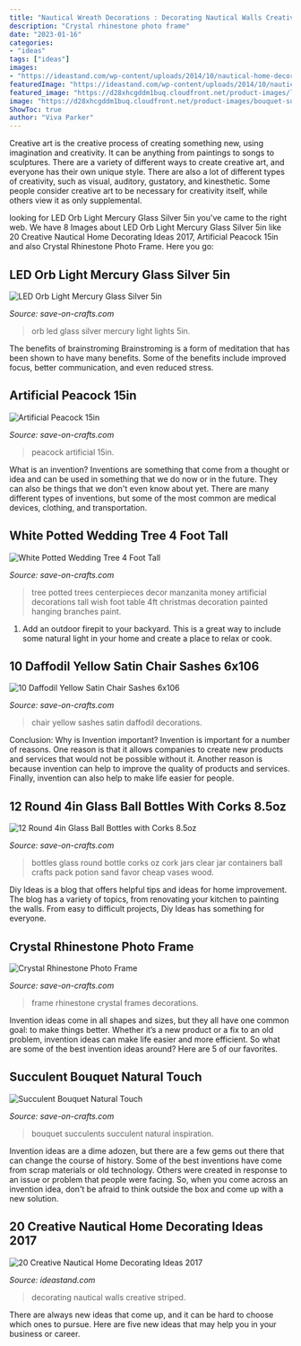 ```yaml
---
title: "Nautical Wreath Decorations : Decorating Nautical Walls Creative Striped"
description: "Crystal rhinestone photo frame"
date: "2023-01-16"
categories:
- "ideas"
tags: ["ideas"]
images:
- "https://ideastand.com/wp-content/uploads/2014/10/nautical-home-decorating-ideas/17-striped-walls.jpg"
featuredImage: "https://ideastand.com/wp-content/uploads/2014/10/nautical-home-decorating-ideas/17-striped-walls.jpg"
featured_image: "https://d28xhcgddm1buq.cloudfront.net/product-images/led-orb-lights-mercury-glass-silver-5-3.jpg"
image: "https://d28xhcgddm1buq.cloudfront.net/product-images/bouquet-succulents-14in-green-1.jpg"
ShowToc: true
author: "Viva Parker"
---
```



Creative art is the creative process of creating something new, using imagination and creativity. It can be anything from paintings to songs to sculptures. There are a variety of different ways to create creative art, and everyone has their own unique style. There are also a lot of different types of creativity, such as visual, auditory, gustatory, and kinesthetic. Some people consider creative art to be necessary for creativity itself, while others view it as only supplemental.

	

		
looking for LED Orb Light Mercury Glass Silver 5in you've came to the right web. We have 8 Images about LED Orb Light Mercury Glass Silver 5in like 20 Creative Nautical Home Decorating Ideas 2017, Artificial Peacock 15in and also Crystal Rhinestone Photo Frame. Here you go:
		
    
## LED Orb Light Mercury Glass Silver 5in

<img loading=lazy src="https://d28xhcgddm1buq.cloudfront.net/product-images/led-orb-lights-mercury-glass-silver-5-3.jpg" onerror="this.onerror=null;this.src='https://tse1.mm.bing.net/th?id=OIP.nO99m7xzbt0teom2FGQncQHaLE&amp;pid=15.1';" alt="LED Orb Light Mercury Glass Silver 5in">

_Source: save-on-crafts.com_

>orb led glass silver mercury light lights 5in. 

	

The benefits of brainstroming
Brainstroming is a form of meditation that has been shown to have many benefits. Some of the benefits include improved focus, better communication, and even reduced stress.

    
## Artificial Peacock 15in

<img loading=lazy src="http://d28xhcgddm1buq.cloudfront.net/product-images/artificial-peacock-clip-15-3.jpg" onerror="this.onerror=null;this.src='https://tse1.mm.bing.net/th?id=OIP.2OvC1EMT9C98QOrwlIL_kAHaLG&amp;pid=15.1';" alt="Artificial Peacock 15in">

_Source: save-on-crafts.com_

>peacock artificial 15in. 

	

What is an invention?
Inventions are something that come from a thought or idea and can be used in something that we do now or in the future. They can also be things that we don't even know about yet. There are many different types of inventions, but some of the most common are medical devices, clothing, and transportation.

    
## White Potted Wedding Tree 4 Foot Tall

<img loading=lazy src="https://d28xhcgddm1buq.cloudfront.net/product-images/wedding-trees-4-potted-white-tree-artificial-4.jpg" onerror="this.onerror=null;this.src='https://tse3.mm.bing.net/th?id=OIP.tWT-XvzvD-u_VFFysqp1nwAAAA&amp;pid=15.1';" alt="White Potted Wedding Tree 4 Foot Tall">

_Source: save-on-crafts.com_

>tree potted trees centerpieces decor manzanita money artificial decorations tall wish foot table 4ft christmas decoration painted hanging branches paint. 

	

1. Add an outdoor firepit to your backyard. This is a great way to include some natural light in your home and create a place to relax or cook. 

    
## 10 Daffodil Yellow Satin Chair Sashes 6x106

<img loading=lazy src="https://d28xhcgddm1buq.cloudfront.net/product-images/chair-sashes-satin-daffodil-yellow-10-2.jpg" onerror="this.onerror=null;this.src='https://tse3.mm.bing.net/th?id=OIP.OGpE9xOolx_drppxjh-2WwHaLG&amp;pid=15.1';" alt="10 Daffodil Yellow Satin Chair Sashes 6x106">

_Source: save-on-crafts.com_

>chair yellow sashes satin daffodil decorations. 

	

Conclusion: Why is Invention important?
Invention is important for a number of reasons. One reason is that it allows companies to create new products and services that would not be possible without it. Another reason is because invention can help to improve the quality of products and services. Finally, invention can also help to make life easier for people.

    
## 12 Round 4in Glass Ball Bottles With Corks 8.5oz

<img loading=lazy src="https://d28xhcgddm1buq.cloudfront.net/product-images/small-round-glass-bottles-with-corks-8-5-oz-pack-of-12-5-A.jpg" onerror="this.onerror=null;this.src='https://tse4.mm.bing.net/th?id=OIP.1vi4spNRjma2Ed3e4x_oRgHaK2&amp;pid=15.1';" alt="12 Round 4in Glass Ball Bottles with Corks 8.5oz">

_Source: save-on-crafts.com_

>bottles glass round bottle corks oz cork jars clear jar containers ball crafts pack potion sand favor cheap vases wood. 

	

Diy Ideas is a blog that offers helpful tips and ideas for home improvement. The blog has a variety of topics, from renovating your kitchen to painting the walls. From easy to difficult projects, Diy Ideas has something for everyone.

    
## Crystal Rhinestone Photo Frame

<img loading=lazy src="https://d28xhcgddm1buq.cloudfront.net/product-images/crystal-rhinestone-photo-frame-A.jpg" onerror="this.onerror=null;this.src='https://tse4.mm.bing.net/th?id=OIP.XCUXN-_5tiJ_07vXkrvRUQAAAA&amp;pid=15.1';" alt="Crystal Rhinestone Photo Frame">

_Source: save-on-crafts.com_

>frame rhinestone crystal frames decorations. 

	

Invention ideas come in all shapes and sizes, but they all have one common goal: to make things better. Whether it’s a new product or a fix to an old problem, invention ideas can make life easier and more efficient. So what are some of the best invention ideas around? Here are 5 of our favorites.

    
## Succulent Bouquet Natural Touch

<img loading=lazy src="https://d28xhcgddm1buq.cloudfront.net/product-images/bouquet-succulents-14in-green-1.jpg" onerror="this.onerror=null;this.src='https://tse2.mm.bing.net/th?id=OIP.gdpE3cFN-ARL7XH35LmbkQHaLH&amp;pid=15.1';" alt="Succulent Bouquet Natural Touch">

_Source: save-on-crafts.com_

>bouquet succulents succulent natural inspiration. 

	

Invention ideas are a dime adozen, but there are a few gems out there that can change the course of history. Some of the best inventions have come from scrap materials or old technology. Others were created in response to an issue or problem that people were facing. So, when you come across an invention idea, don't be afraid to think outside the box and come up with a new solution.

    
## 20 Creative Nautical Home Decorating Ideas 2017

<img loading=lazy src="https://ideastand.com/wp-content/uploads/2014/10/nautical-home-decorating-ideas/17-striped-walls.jpg" onerror="this.onerror=null;this.src='https://tse4.mm.bing.net/th?id=OIP.Fjj6hJK9z2WwNBK1MxgvLgHaLZ&amp;pid=15.1';" alt="20 Creative Nautical Home Decorating Ideas 2017">

_Source: ideastand.com_

>decorating nautical walls creative striped. 

	

There are always new ideas that come up, and it can be hard to choose which ones to pursue. Here are five new ideas that may help you in your business or career.

